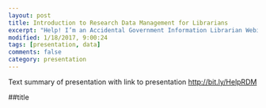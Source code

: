 ```yaml
---
layout: post
title: Introduction to Research Data Management for Librarians
excerpt: "Help! I’m an Accidental Government Information Librarian Webinar Series, North Carolina Library Association, Government Resources Section"
modified: 1/18/2017, 9:00:24
tags: [presentation, data]
comments: false
category: presentation
---
```

Text summary of presentation with link to presentation http://bit.ly/HelpRDM

##title
